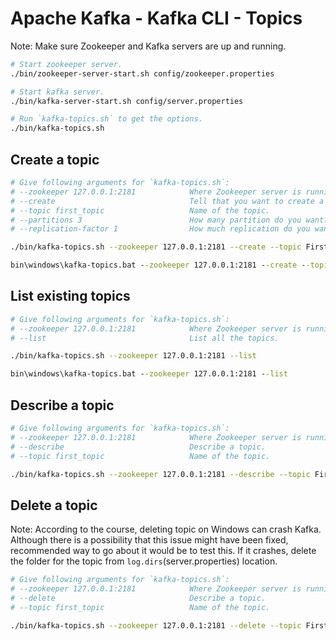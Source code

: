 # Apache Kafka - Kafka CLI - Topics

Note: Make sure Zookeeper and Kafka servers are up and running.

```sh
# Start zookeeper server.
./bin/zookeeper-server-start.sh config/zookeeper.properties

# Start kafka server.
./bin/kafka-server-start.sh config/server.properties

# Run `kafka-topics.sh` to get the options.
./bin/kafka-topics.sh
```

## Create a topic

```sh
# Give following arguments for `kafka-topics.sh`:
# --zookeeper 127.0.0.1:2181            Where Zookeeper server is running.
# --create                              Tell that you want to create a topic.
# --topic first_topic                   Name of the topic.
# --partitions 3                        How many partition do you want?
# --replication-factor 1                How much replication do you want? This can't be more than the number of Brokers.

./bin/kafka-topics.sh --zookeeper 127.0.0.1:2181 --create --topic FirstTopic --partitions 3 --replication-factor 1
```

```bat
bin\windows\kafka-topics.bat --zookeeper 127.0.0.1:2181 --create --topic FirstTopic --partitions 3 --replication-factor 1
```

## List existing topics

```sh
# Give following arguments for `kafka-topics.sh`:
# --zookeeper 127.0.0.1:2181            Where Zookeeper server is running.
# --list                                List all the topics.

./bin/kafka-topics.sh --zookeeper 127.0.0.1:2181 --list
```

```bat
bin\windows\kafka-topics.bat --zookeeper 127.0.0.1:2181 --list
```

## Describe a topic

```sh
# Give following arguments for `kafka-topics.sh`:
# --zookeeper 127.0.0.1:2181            Where Zookeeper server is running.
# --describe                            Describe a topic.
# --topic first_topic                   Name of the topic.

./bin/kafka-topics.sh --zookeeper 127.0.0.1:2181 --describe --topic FirstTopic
```

## Delete a topic

Note: According to the course, deleting topic on Windows can crash Kafka. Although there is a possibility that this issue might have been fixed, recommended way to go about it would be to test this. If it crashes, delete the folder for the topic from `log.dirs`(server.properties) location.

```sh
# Give following arguments for `kafka-topics.sh`:
# --zookeeper 127.0.0.1:2181            Where Zookeeper server is running.
# --delete                              Describe a topic.
# --topic first_topic                   Name of the topic.

./bin/kafka-topics.sh --zookeeper 127.0.0.1:2181 --delete --topic FirstTopic
```
